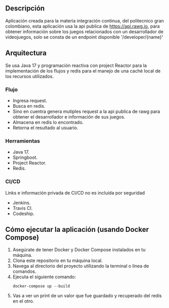 ## Descripción
Aplicación creada para la materia integración continua, del politecnico gran colombiano, esta aplicación usa la api publica de https://api.rawg.io, para obtener información sobre los juegos relacionados con un desarrollador de videojuegos, solo se consta de un endpoint disponible '/developer/{name}'

## Arquitectura
Se usa Java 17 y programación reactiva con project Reactor para la implementación de los flujos y redis para el manejo de una caché local de los recursos utilizados.

### Flujo
* Ingresa request.
* Busca en redis.
* Sino en cuentra genera mutiples request a la api publica de rawg para obtener el desarrollador e información de sus juegos.
* Almacena en redis lo encontrado.
* Retorna el resultado al usuario.

### Herramientas
* Java 17.
* Springboot.
* Project Reactor.
* Redis.

### CI/CD
Links e información privada de CI/CD no es incluida por seguridad
* Jenkins.
* Travis CI.
* Codeship.

## Cómo ejecutar la aplicación (usando Docker Compose)
1. Asegúrate de tener Docker y Docker Compose instalados en tu máquina.
2. Clona este repositorio en tu máquina local.
3. Navega al directorio del proyecto utilizando la terminal o línea de comandos.
4. Ejecuta el siguiente comando:
    ```
    docker-compose up --build
    ```
5. Vas a ver un print de un valor que fue guardado y recuperado del redis en el otro.